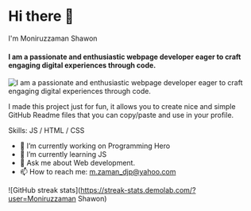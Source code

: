 # Hi there 👋
I'm Moniruzzaman Shawon
#### I am a passionate and enthusiastic webpage developer eager to craft engaging digital experiences through code.
![I am a passionate and enthusiastic webpage developer eager to craft engaging digital experiences through code.](https://scontent.fdac24-1.fna.fbcdn.net/v/t39.30808-6/330625489_949249476248732_5048046550510992193_n.jpg?_nc_cat=102&ccb=1-7&_nc_sid=9534ce&_nc_ohc=M3dFaHiUERsAX_LBVf0&_nc_ht=scontent.fdac24-1.fna&oh=00_AfC0ws88cvQuYOC3WbSMrrgxmiXhXoxcMTH0rpdfK6iJQQ&oe=658556C6)

I made this project just for fun, it allows you to create nice and simple GitHub Readme files that you can copy/paste and use in your profile.

Skills: JS / HTML / CSS

- 🔭 I’m currently working on Programming Hero 
- 🌱 I’m currently learning JS 
- 💬 Ask me about Web development. 
- 📫 How to reach me: m.zaman_djp@yahoo.com 




![GitHub streak stats](https://streak-stats.demolab.com/?user=Moniruzzaman Shawon)  

